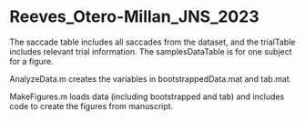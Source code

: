 # Reeves_Otero-Millan_JNS_2023

The saccade table includes all saccades from the dataset, and the trialTable includes relevant trial information. The samplesDataTable is for one subject for a figure.

AnalyzeData.m creates the variables in bootstrappedData.mat and tab.mat.

MakeFigures.m loads data (including bootstrapped and tab) and includes code to create the figures from manuscript. 

